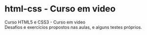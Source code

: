 # html-css - Curso em video
 Curso HTML5 e CSS3 - Curso em video <br>
Desafios e exercícios propostos nas aulas, e alguns testes próprios.
